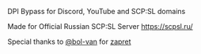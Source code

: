 DPI Bypass for Discord, YouTube and SCP:SL domains

Made for Official Russian SCP:SL Server
https://scpsl.ru/

Special thanks to [@bol-van](https://github.com/bol-van) for [zapret](https://github.com/bol-van/zapret)